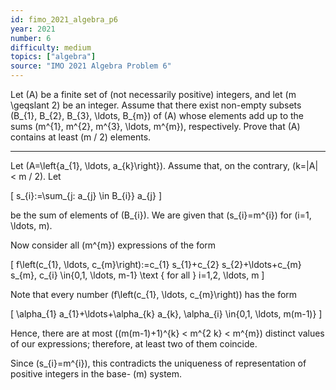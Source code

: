 ```yaml
---
id: fimo_2021_algebra_p6
year: 2021
number: 6
difficulty: medium
topics: ["algebra"]
source: "IMO 2021 Algebra Problem 6"
---
```


Let \(A\) be a finite set of (not necessarily positive) integers, and let \(m \geqslant 2\) be an integer. Assume that there exist non-empty subsets \(B_{1}, B_{2}, B_{3}, \ldots, B_{m}\) of \(A\) whose elements add up to the sums \(m^{1}, m^{2}, m^{3}, \ldots, m^{m}\), respectively. Prove that \(A\) contains at least \(m / 2\) elements.

---
Let \(A=\left\{a_{1}, \ldots, a_{k}\right\}\). Assume that, on the contrary, \(k=|A| < m / 2\). Let

\[
s_{i}:=\sum_{j: a_{j} \in B_{i}} a_{j}
\]

be the sum of elements of \(B_{i}\). We are given that \(s_{i}=m^{i}\) for \(i=1, \ldots, m\).

Now consider all \(m^{m}\) expressions of the form

\[
f\left(c_{1}, \ldots, c_{m}\right):=c_{1} s_{1}+c_{2} s_{2}+\ldots+c_{m} s_{m}, c_{i} \in\{0,1, \ldots, m-1\} \text { for all } i=1,2, \ldots, m
\]

Note that every number \(f\left(c_{1}, \ldots, c_{m}\right)\) has the form

\[
\alpha_{1} a_{1}+\ldots+\alpha_{k} a_{k}, \alpha_{i} \in\{0,1, \ldots, m(m-1)\}
\]

Hence, there are at most \((m(m-1)+1)^{k} < m^{2 k} < m^{m}\) distinct values of our expressions; therefore, at least two of them coincide.

Since \(s_{i}=m^{i}\), this contradicts the uniqueness of representation of positive integers in the base- \(m\) system.
